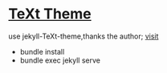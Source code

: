 # [TeXt Theme](https://github.com/kitian616/jekyll-TeXt-theme)
 use jekyll-TeXt-theme,thanks the author;
 [visit](https://zccmynotebook.github.io/note/)

 - bundle install          
 - bundle exec jekyll serve